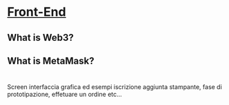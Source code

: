 # [Front-End](https://github.com/Air-Factories-2-0/af2-frontend)

## What is Web3?

## What is MetaMask?

# 

Screen interfaccia grafica ed esempi iscrizione aggiunta stampante, fase di prototipazione, effetuare un ordine etc...
